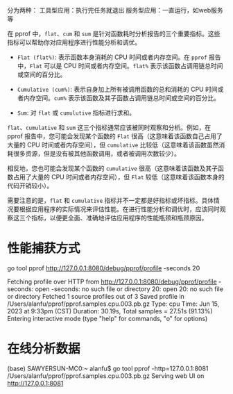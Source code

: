 分为两种：
工具型应用：执行完任务就退出
服务型应用：一直运行，如web服务等


在 pprof 中，`flat`、`cum` 和 `sum` 是针对函数耗时分析报告的三个重要指标。这些指标可以帮助你对应用程序进行性能分析和调优。

- `Flat (flat%)`: 表示函数本身消耗的 CPU 时间或者内存空间。在 `pprof` 报告中，`Flat` 可以是 CPU 时间或者内存空间。`flat%` 表示该函数占调用链总时间或空间的百分比。

- `Cumulative (cum%)`: 表示自身加上所有被调用函数的总和消耗的 CPU 时间或者内存空间。`cum%` 表示该函数及其子函数占调用链总时间或空间的百分比。

- `Sum`: 对 `flat` 或 `cumulutive` 指标进行求和。

`flat`、`cumulative` 和 `sum` 这三个指标通常应该被同时观察和分析。例如，在 pprof 报告中，您可能会发现某个函数的 `Flat` 很高（这意味着该函数自己占用了大量的 CPU 时间或者内存空间），但 `cumulative` 比较低（这意味着该函数虽然消耗很多资源，但是没有被其他函数调用，或者被调用次数较少）。

相反地，您也可能会发现某个函数的 `cumulative` 很高（这意味着该函数及其子函数占用了大量的 CPU 时间或者内存空间），但 `Flat` 较低（这意味着该函数本身的代码开销较小）。

需要注意的是，`flat` 和 `cumulative` 指标并不一定都是好指标或坏指标。具体情况要根据应用程序的实际情况来评估性能。在进行性能分析和调优时，应该同时观察这三个指标，以便更全面、准确地评估应用程序的性能瓶颈和瓶颈原因。


# 性能捕获方式
go tool pprof http://127.0.0.1:8080/debug/pprof/profile -seconds 20

Fetching profile over HTTP from http://127.0.0.1:8080/debug/pprof/profile
-seconds: open -seconds: no such file or directory
20: open 20: no such file or directory
Fetched 1 source profiles out of 3
Saved profile in /Users/alanfu/pprof/pprof.samples.cpu.003.pb.gz
Type: cpu
Time: Jun 15, 2023 at 9:33pm (CST)
Duration: 30.19s, Total samples = 27.51s (91.13%)
Entering interactive mode (type "help" for commands, "o" for options)
# 在线分析数据
(base) SAWYERSUN-MC0:~ alanfu$ go tool pprof -http=127.0.0.1:8081 /Users/alanfu/pprof/pprof.samples.cpu.003.pb.gz
Serving web UI on http://127.0.0.1:8081
